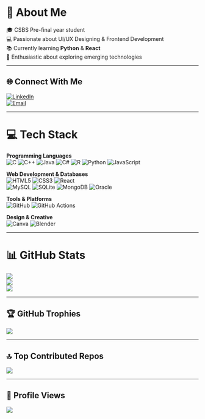 # 💫 About Me
🎓 CSBS Pre-final year student  
💻 Passionate about UI/UX Designing & Frontend Development  
📚 Currently learning **Python** & **React**  
🌱 Enthusiastic about exploring emerging technologies  

---

## 🌐 Connect With Me
[![LinkedIn](https://img.shields.io/badge/LinkedIn-%230077B5.svg?logo=linkedin&logoColor=white)](https://linkedin.com/in/kabilesh-c-)  
[![Email](https://img.shields.io/badge/Email-D14836?logo=gmail&logoColor=white)](mailto:kabileshc2005@gmail.com)  

---

# 💻 Tech Stack

**Programming Languages**  
![C](https://img.shields.io/badge/c-%2300599C.svg?style=for-the-badge&logo=c&logoColor=white) 
![C++](https://img.shields.io/badge/c++-%2300599C.svg?style=for-the-badge&logo=c%2B%2B&logoColor=white) 
![Java](https://img.shields.io/badge/java-%23ED8B00.svg?style=for-the-badge&logo=openjdk&logoColor=white) 
![C#](https://img.shields.io/badge/c%23-%23239120.svg?style=for-the-badge&logo=csharp&logoColor=white) 
![R](https://img.shields.io/badge/r-%23276DC3.svg?style=for-the-badge&logo=r&logoColor=white) 
![Python](https://img.shields.io/badge/python-3670A0?style=for-the-badge&logo=python&logoColor=ffdd54) 
![JavaScript](https://img.shields.io/badge/javascript-%23323330.svg?style=for-the-badge&logo=javascript&logoColor=%23F7DF1E)  

**Web Development & Databases**  
![HTML5](https://img.shields.io/badge/html5-%23E34F26.svg?style=for-the-badge&logo=html5&logoColor=white) 
![CSS3](https://img.shields.io/badge/css3-%231572B6.svg?style=for-the-badge&logo=css3&logoColor=white) 
![React](https://img.shields.io/badge/react-%2320232a.svg?style=for-the-badge&logo=react&logoColor=%2361DAFB)  
![MySQL](https://img.shields.io/badge/mysql-4479A1.svg?style=for-the-badge&logo=mysql&logoColor=white) 
![SQLite](https://img.shields.io/badge/sqlite-%2307405e.svg?style=for-the-badge&logo=sqlite&logoColor=white) 
![MongoDB](https://img.shields.io/badge/MongoDB-%234ea94b.svg?style=for-the-badge&logo=mongodb&logoColor=white) 
![Oracle](https://img.shields.io/badge/Oracle-F80000?style=for-the-badge&logo=oracle&logoColor=white)  

**Tools & Platforms**  
![GitHub](https://img.shields.io/badge/github-%23121011.svg?style=for-the-badge&logo=github&logoColor=white) 
![GitHub Actions](https://img.shields.io/badge/github%20actions-%232671E5.svg?style=for-the-badge&logo=githubactions&logoColor=white)  

**Design & Creative**  
![Canva](https://img.shields.io/badge/Canva-%2300C4CC.svg?style=for-the-badge&logo=Canva&logoColor=white) 
![Blender](https://img.shields.io/badge/blender-%23F5792A.svg?style=for-the-badge&logo=blender&logoColor=white)  

---

# 📊 GitHub Stats
![](https://github-readme-stats.vercel.app/api?username=kabilesh2005&theme=cobalt&hide_border=true&include_all_commits=false&count_private=false)  
![](https://nirzak-streak-stats.vercel.app/?user=kabilesh2005&theme=cobalt&hide_border=true)  
![](https://github-readme-stats.vercel.app/api/top-langs/?username=kabilesh2005&theme=cobalt&hide_border=true&include_all_commits=false&count_private=false&layout=compact)  

---
## 🏆 GitHub Trophies
![](https://github-profile-trophy.vercel.app/?username=kabilesh2005&theme=radical&no-frame=false&no-bg=true&margin-w=4)

---

## 🔝 Top Contributed Repos
![](https://github-contributor-stats.vercel.app/api?username=kabilesh2005&limit=5&theme=merko&combine_all_yearly_contributions=true)

---

## 👀 Profile Views
[![](https://visitcount.itsvg.in/api?id=kabilesh2005&icon=0&color=0)](https://visitcount.itsvg.in)

